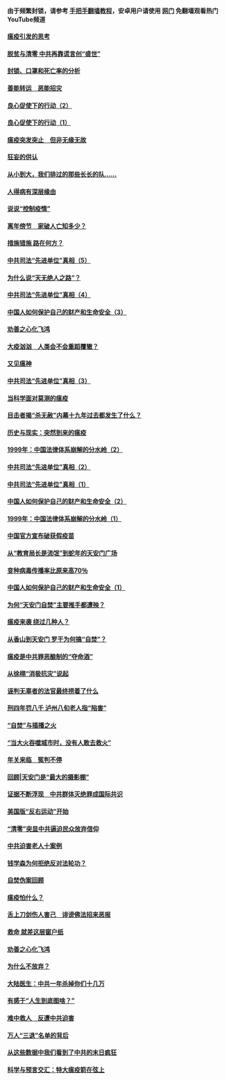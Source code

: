 #### 由于频繁封锁，请参考 [手把手翻墙教程](https://github.com/gfw-breaker/guides/wiki/)，安卓用户请使用 [网门](https://github.com/gfw-breaker/nogfw/blob/master/dl.md?t=03051100) 免翻墙观看热门YouTube频道 

#### [瘟疫引发的思考](../pages/19/421594.md?t=03051100) 

#### [脱贫与清零 中共再靠谎言创“盛世”](../pages/19/421590.md?t=03051100) 

#### [封锁、口罩和死亡率的分析](../pages/19/421495.md?t=03051100) 

#### [善能转运　恶能招灾](../pages/19/421334.md?t=03051100) 

#### [良心促使下的行动（2）](../pages/19/421361.md?t=03051100) 

#### [良心促使下的行动（1）](../pages/19/421302.md?t=03051100) 

#### [瘟疫突发突止　但非无缘无故](../pages/19/421281.md?t=03051100) 

#### [狂妄的供认](../pages/19/421199.md?t=03051100) 

#### [从小到大，我们排过的那些长长的队……](../pages/19/421243.md?t=03051100) 

#### [人得病有深层缘由](../pages/19/420864.md?t=03051100) 

#### [说说“控制疫情”](../pages/19/420831.md?t=03051100) 

#### [离年傍节　家破人亡知多少？](../pages/19/420563.md?t=03051100) 

#### [措施错施  路在何方？](../pages/19/420076.md?t=03051100) 

#### [中共司法“先进单位”真相（5）](../pages/19/419453.md?t=03051100) 

#### [为什么说“天无绝人之路”？](../pages/19/419618.md?t=03051100) 

#### [中共司法“先进单位”真相（4）](../pages/19/419452.md?t=03051100) 

#### [中国人如何保护自己的财产和生命安全（3）](../pages/19/419405.md?t=03051100) 

#### [劝善之心化飞鸿](../pages/19/418758.md?t=03051100) 

#### [大疫汹汹　人类会不会重蹈覆辙？](../pages/19/419691.md?t=03051100) 

#### [又见瘟神](../pages/19/419225.md?t=03051100) 

#### [中共司法“先进单位”真相（3）](../pages/19/419451.md?t=03051100) 

#### [当科学面对莫测的瘟疫](../pages/19/419625.md?t=03051100) 

#### [目击者揭“杀无赦”内幕十九年过去都发生了什么？](../pages/19/419617.md?t=03051100) 

#### [历史与现实：突然到来的瘟疫](../pages/19/419619.md?t=03051100) 

#### [1999年：中国法律体系崩解的分水岭（2）](../pages/19/419455.md?t=03051100) 

#### [中共司法“先进单位”真相（2）](../pages/19/419450.md?t=03051100) 

#### [中共司法“先进单位”真相（1）](../pages/19/419449.md?t=03051100) 

#### [中国人如何保护自己的财产和生命安全（2）](../pages/19/419404.md?t=03051100) 

#### [1999年：中国法律体系崩解的分水岭（1）](../pages/19/419454.md?t=03051100) 

#### [中国官方宣布破获假疫苗](../pages/19/419504.md?t=03051100) 

#### [从“教育局长是流氓”到蛇年的天安门广场](../pages/19/419470.md?t=03051100) 

#### [变种病毒传播率比原来高70％](../pages/19/419456.md?t=03051100) 

#### [中国人如何保护自己的财产和生命安全（1）](../pages/19/419403.md?t=03051100) 

#### [为何“天安门自焚”主要推手都遭殃？](../pages/19/419348.md?t=03051100) 

#### [瘟疫来袭 绕过几种人？](../pages/19/419349.md?t=03051100) 

#### [从香山到天安门 罗干为何搞“自焚”？](../pages/19/419270.md?t=03051100) 

#### [瘟疫是中共罪恶酿制的“夺命酒”](../pages/19/419223.md?t=03051100) 

#### [从徐栩“消极抗灾”说起](../pages/19/419224.md?t=03051100) 

#### [诬判无辜者的法官最终捞着了什么](../pages/19/419268.md?t=03051100) 

#### [刑四年罚八千 泸州八旬老人指“陷害”](../pages/19/419232.md?t=03051100) 

#### [“自焚”与插播之火](../pages/19/419226.md?t=03051100) 

#### [“当大火吞噬城市时，没有人敢去救火”](../pages/19/419077.md?t=03051100) 

#### [年关来临　冤判不停](../pages/19/419093.md?t=03051100) 

#### [回顾|天安门是“最大的摄影棚”](../pages/19/380866.md?t=03051100) 

#### [证据不断浮现　中共群体灭绝罪成国际共识](../pages/19/419031.md?t=03051100) 

#### [美国版“反右运动”开始](../pages/19/419030.md?t=03051100) 

#### [“清零”突显中共逼迫民众放弃信仰](../pages/19/418995.md?t=03051100) 

#### [中共迫害老人十案例](../pages/19/418831.md?t=03051100) 

#### [钱学森为何拒绝反对法轮功？](../pages/19/418905.md?t=03051100) 

#### [自焚伪案回顾](../pages/19/418799.md?t=03051100) 

#### [瘟疫怕什么？](../pages/19/418800.md?t=03051100) 

#### [舌上刀剑伤人害己　诽谤佛法招来恶报](../pages/19/418731.md?t=03051100) 

#### [救命 就差这层窗户纸](../pages/19/418706.md?t=03051100) 

#### [劝善之心化飞鸿](../pages/19/416766.md?t=03051100) 

#### [为什么不放弃？](../pages/19/418691.md?t=03051100) 

#### [大陆医生：中共一年杀掉你们十几万](../pages/19/418670.md?t=03051100) 

#### [有感于“人生到底图啥？”](../pages/19/418624.md?t=03051100) 

#### [难中救人　反遭中共迫害](../pages/19/418414.md?t=03051100) 

#### [万人“三退”名单的背后](../pages/19/418505.md?t=03051100) 

#### [从这些数据中我们看到了中共的末日疯狂](../pages/19/418420.md?t=03051100) 

#### [科学与预言交汇：特大瘟疫箭在弦上](../pages/19/418266.md?t=03051100) 


